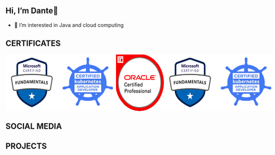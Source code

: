 ## Hi, I’m Dante👋

- 👀 I’m interested in Java and cloud computing

## CERTIFICATES

<div style="display: flex; justify-content: space-around;">
  <img src="assets/az_f.png" alt="Mi Imagen" width="150">
  <img src="assets/k8s_d.png" alt="Mi Imagen" width="150">
  <img src="assets/java_d.png" alt="Mi Imagen" width="130">
  <img src="assets/az_f.png" alt="Mi Imagen" width="150">
  <img src="assets/k8s_d.png" alt="Mi Imagen" width="150">
</div>

## SOCIAL MEDIA

## PROJECTS
